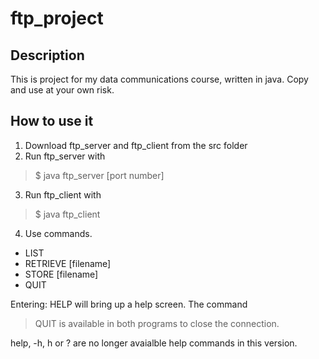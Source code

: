 # ftp_project
## Description
This is project for my data communications course, written in java. Copy and use at your own risk.
## How to use it
1. Download ftp_server and ftp_client from the src folder
2. Run ftp_server with 
  >$ java ftp_server [port number]
3. Run ftp_client with
  >$ java ftp_client
4. Use commands.
  * LIST
  * RETRIEVE [filename]
  * STORE [filename]
  * QUIT

Entering: HELP will bring up a help screen.
The command
  >QUIT
  is available in both programs to close the connection. 
  
help, -h, h or ? are no longer avaialble help commands in this version.
